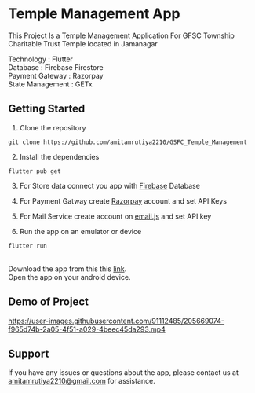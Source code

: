 # Temple Management App

This Project Is a Temple Management Application For GFSC Township Charitable Trust Temple located in Jamanagar

Technology : Flutter\
Database : Firebase Firestore\
Payment Gateway : Razorpay\
State Management : GETx

## Getting Started

1) Clone the repository
```
git clone https://github.com/amitamrutiya2210/GSFC_Temple_Management
```
2) Install the dependencies
```
flutter pub get
```
3) For Store data connect you app with [Firebase](https://firebase.google.com/) Database
4) For Payment Gatway create [Razorpay](https://razorpay.com/) account and set API Keys
5) For Mail Service create account on [email.js](https://www.emailjs.com/) and set API key

6) Run the app on an emulator or device
``` 
flutter run
```
\
Download the app from this this [link](https://drive.google.com/file/d/1pFQZnlTYGDpJM9tbxxg5VIsiSkJTLZs6/view?usp=share_link).\
Open the app on your android device.

## Demo of Project
https://user-images.githubusercontent.com/91112485/205669074-f965d74b-2a05-4f51-a029-4beec45da293.mp4

## Support
If you have any issues or questions about the app, please contact us at amitamrutiya2210@gmail.com for assistance.
